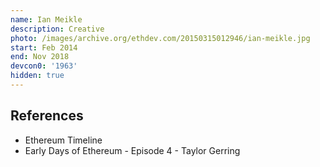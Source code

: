 ```yaml
---
name: Ian Meikle
description: Creative
photo: /images/archive.org/ethdev.com/20150315012946/ian-meikle.jpg
start: Feb 2014
end: Nov 2018
devcon0: '1963'
hidden: true
---
```


## References

- Ethereum Timeline
- Early Days of Ethereum - Episode 4 - Taylor Gerring